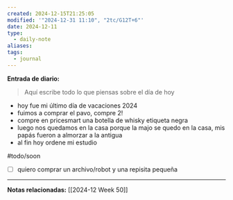 ```yaml
---
created: 2024-12-15T21:25:05
modified: '"2024-12-31 11:10", "2tc/G12T+6"'
date: 2024-12-11
type:
  - daily-note
aliases: 
tags:
  - journal
---
```

**Entrada de diario:** 

> Aquí escribe todo lo que piensas sobre el día de hoy

- hoy fue mi último día de vacaciones 2024
- fuimos a comprar el pavo, compre 2! 
- compre en pricesmart una botella de whisky etiqueta negra 
- luego nos quedamos en la casa porque la majo se quedo en la casa, mis papás fueron a almorzar a la antigua 
- al fin hoy ordene mi estudio 

#todo/soon
- [ ] quiero comprar un archivo/robot y una repisita pequeña 

----
**Notas relacionadas:**
[[2024-12 Week 50]]
